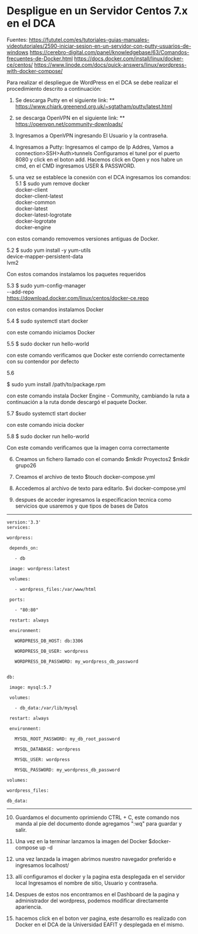 # Despligue en un Servidor Centos 7.x en el DCA

Fuentes:
https://fututel.com/es/tutoriales-guias-manuales-videotutoriales/2590-iniciar-sesion-en-un-servidor-con-putty-usuarios-de-windows
https://cerebro-digital.com/panel/knowledgebase/63/Comandos-frecuentes-de-Docker.html
https://docs.docker.com/install/linux/docker-ce/centos/
https://www.linode.com/docs/quick-answers/linux/wordpress-with-docker-compose/ 

Para realizar el despliegue de WordPress en el DCA se debe realizar el procedimiento descrito a continuación:

1. Se descarga Putty en el siguiente link: **
https://www.chiark.greenend.org.uk/~sgtatham/putty/latest.html
2. se descarga OpenVPN en el siguiente link: **
https://openvpn.net/community-downloads/
3. Ingresamos a OpenVPN ingresando El Usuario y la contraseña.
4. Ingresamos a Putty:
Ingresamos el campo de Ip Addres, Vamos a connection>SSH>Auth>tunnels
Configuramos el tunel por el puerto 8080 y click en el boton add.
Hacemos click en Open y nos habre un cmd, en el CMD ingresamos USER & PASSWORD.

5. una vez se establece la conexión con el DCA ingresamos los comandos:
5.1
$ sudo yum remove docker \
                  docker-client \
                  docker-client-latest \
                  docker-common \
                  docker-latest \
                  docker-latest-logrotate \
                  docker-logrotate \
                  docker-engine

con estos comando removemos versiones antiguas de Docker.

5.2
$ sudo yum install -y yum-utils \
  device-mapper-persistent-data \
  lvm2

Con estos comandos instalamos los paquetes requeridos

5.3
$ sudo yum-config-manager \
    --add-repo \
    https://download.docker.com/linux/centos/docker-ce.repo
    
con estos comandos instalamos Docker

5.4
$ sudo systemctl start docker

con este comando iniciamos Docker

5.5
$ sudo docker run hello-world

con este comando verificamos que Docker este corriendo correctamente con su contendor por defecto

5.6

$ sudo yum install /path/to/package.rpm

con este comando instala Docker Engine - Community, cambiando la ruta a continuación a la ruta donde descargó el paquete Docker.

5.7
$sudo systemctl start docker

con este comando inicia docker

5.8
$ sudo docker run hello-world
 
Con este comando verificamos que la imagen corra correctamente

6. Creamos un fichero llamado con el comando
$mkdir Proyectos2
$mkdir grupo26

7. Creamos el archivo de texto 
$touch docker-compose.yml

8. Accedemos al archivo de texto para editarlo.
$vi docker-compose.yml

9. despues de acceder ingresamos la especificacion tecnica como servicios que usaremos y que tipos de bases de Datos
_________________________________________________________

     
    version:'3.3'
    services:

    wordpress:
   
     depends_on:
     
       - db
       
     image: wordpress:latest
     
     volumes:
     
       - wordpress_files:/var/www/html
       
     ports:
     
       - "80:80"
       
     restart: always
     
     environment:
     
       WORDPRESS_DB_HOST: db:3306
       
       WORDPRESS_DB_USER: wordpress
       
       WORDPRESS_DB_PASSWORD: my_wordpress_db_password
       

    db:
   
     image: mysql:5.7
     
     volumes:
     
       - db_data:/var/lib/mysql
       
     restart: always
     
     environment:
     
       MYSQL_ROOT_PASSWORD: my_db_root_password
       
       MYSQL_DATABASE: wordpress
       
       MYSQL_USER: wordpress
       
       MYSQL_PASSWORD: my_wordpress_db_password
       
    volumes:

    wordpress_files:
    
    db_data:

________________________________________________________

10. Guardamos el documento oprimiendo CTRL + C, este comando nos manda al pie del documento donde agregamos ":wq" para guardar y salir.

11. Una vez en la terminar lanzamos la imagen del Docker
$docker-compose up -d

12. una vez lanzada la imagen abrimos nuestro navegador preferido e ingresamos
localhost/

13. allí configuramos el docker y la pagina esta desplegada en el servidor local
Ingresamos el nombre de sitio, Usuario y contraseña.


14. Despues de estos nos encontramos en el Dashboard de la pagina y administrador del wordpress, podemos modificar directamente apariencia.

15. hacemos click en el boton ver pagina, este desarrollo es realizado con Docker en el DCA de la Universidad EAFIT y desplegada en el mismo.
  
  
